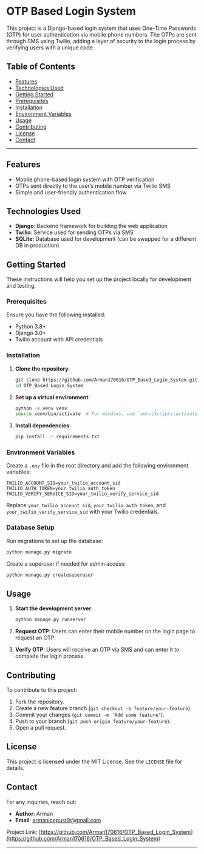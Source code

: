
# OTP Based Login System

This project is a Django-based login system that uses One-Time Passwords (OTP) for user authentication via mobile phone numbers. The OTPs are sent through SMS using Twilio, adding a layer of security to the login process by verifying users with a unique code.

## Table of Contents

- [Features](#features)
- [Technologies Used](#technologies-used)
- [Getting Started](#getting-started)
- [Prerequisites](#prerequisites)
- [Installation](#installation)
- [Environment Variables](#environment-variables)
- [Usage](#usage)
- [Contributing](#contributing)
- [License](#license)
- [Contact](#contact)

---

## Features

- Mobile phone-based login system with OTP verification
- OTPs sent directly to the user’s mobile number via Twilio SMS
- Simple and user-friendly authentication flow

## Technologies Used

- **Django**: Backend framework for building the web application
- **Twilio**: Service used for sending OTPs via SMS
- **SQLite**: Database used for development (can be swapped for a different DB in production)

## Getting Started

These instructions will help you set up the project locally for development and testing.

### Prerequisites

Ensure you have the following installed:

- Python 3.8+
- Django 3.0+
- Twilio account with API credentials

### Installation

1. **Clone the repository**:
   ```bash
   git clone https://github.com/Arman170616/OTP_Based_Login_System.git
   cd OTP_Based_Login_System
   ```

2. **Set up a virtual environment**:
   ```bash
   python -m venv venv
   source venv/bin/activate  # For Windows, use `venv\Scripts\activate`
   ```

3. **Install dependencies**:
   ```bash
   pip install -r requirements.txt
   ```

### Environment Variables

Create a `.env` file in the root directory and add the following environment variables:

```plaintext
TWILIO_ACCOUNT_SID=your_twilio_account_sid
TWILIO_AUTH_TOKEN=your_twilio_auth_token
TWILIO_VERIFY_SERVICE_SID=your_twilio_verify_service_sid
```

Replace `your_twilio_account_sid`, `your_twilio_auth_token`, and `your_twilio_verify_service_sid` with your Twilio credentials.

### Database Setup

Run migrations to set up the database:

```bash
python manage.py migrate
```

Create a superuser if needed for admin access:

```bash
python manage.py createsuperuser
```

## Usage

1. **Start the development server**:
   ```bash
   python manage.py runserver
   ```

2. **Request OTP**: Users can enter their mobile number on the login page to request an OTP.

3. **Verify OTP**: Users will receive an OTP via SMS and can enter it to complete the login process.

## Contributing

To contribute to this project:

1. Fork the repository.
2. Create a new feature branch (`git checkout -b feature/your-feature`).
3. Commit your changes (`git commit -m 'Add some feature'`).
4. Push to your branch (`git push origin feature/your-feature`).
5. Open a pull request.

## License

This project is licensed under the MIT License. See the `LICENSE` file for details.

## Contact

For any inquiries, reach out:

- **Author**: Arman
- **Email**: [armanicepust9@gmail.com](mailto:armanicepust9@gmail.com)

Project Link: [https://github.com/Arman170616/OTP_Based_Login_System](https://github.com/Arman170616/OTP_Based_Login_System)

--- 
